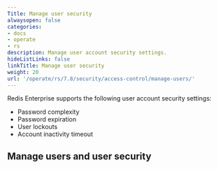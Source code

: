 ```yaml
---
Title: Manage user security
alwaysopen: false
categories:
- docs
- operate
- rs
description: Manage user account security settings.
hideListLinks: false
linkTitle: Manage user security
weight: 20
url: '/operate/rs/7.8/security/access-control/manage-users/'
---
```


Redis Enterprise supports the following user account security settings:

- Password complexity
- Password expiration
- User lockouts
- Account inactivity timeout

## Manage users and user security


